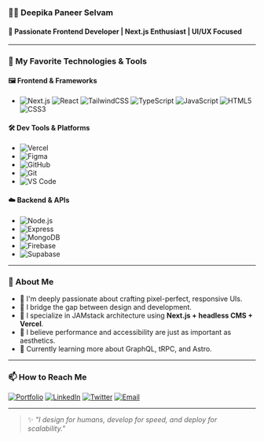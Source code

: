 ### 👩‍💻 Deepika Paneer Selvam

#### 💫 Passionate Frontend Developer | Next.js Enthusiast | UI/UX Focused

---

### 🚀 My Favorite Technologies & Tools

#### 🖼️ Frontend & Frameworks
- ![Next.js](https://img.shields.io/badge/-Next.js-000?&logo=next.js) ![React](https://img.shields.io/badge/-React-61DAFB?&logo=react&logoColor=black) ![TailwindCSS](https://img.shields.io/badge/-TailwindCSS-06B6D4?&logo=tailwind-css&logoColor=white) ![TypeScript](https://img.shields.io/badge/-TypeScript-3178C6?&logo=typescript&logoColor=white) ![JavaScript](https://img.shields.io/badge/-JavaScript-F7DF1E?&logo=javascript&logoColor=black) ![HTML5](https://img.shields.io/badge/-HTML5-E34F26?&logo=html5&logoColor=white) ![CSS3](https://img.shields.io/badge/-CSS3-1572B6?&logo=css3&logoColor=white)

#### 🛠️ Dev Tools & Platforms
- ![Vercel](https://img.shields.io/badge/-Vercel-000?&logo=vercel&logoColor=white)
- ![Figma](https://img.shields.io/badge/-Figma-F24E1E?&logo=figma&logoColor=white)
- ![GitHub](https://img.shields.io/badge/-GitHub-181717?&logo=github&logoColor=white)
- ![Git](https://img.shields.io/badge/-Git-F05032?&logo=git&logoColor=white)
- ![VS Code](https://img.shields.io/badge/-VS%20Code-007ACC?&logo=visual-studio-code&logoColor=white)

#### ☁️ Backend & APIs
- ![Node.js](https://img.shields.io/badge/-Node.js-339933?&logo=node.js&logoColor=white)
- ![Express](https://img.shields.io/badge/-Express-000?&logo=express&logoColor=white)
- ![MongoDB](https://img.shields.io/badge/-MongoDB-47A248?&logo=mongodb&logoColor=white)
- ![Firebase](https://img.shields.io/badge/-Firebase-FFCA28?&logo=firebase&logoColor=black)
- ![Supabase](https://img.shields.io/badge/-Supabase-3ECF8E?&logo=supabase&logoColor=white)

---

### 📖 About Me

- 🎨 I'm deeply passionate about crafting pixel-perfect, responsive UIs.
- 🔄 I bridge the gap between design and development.
- 💼 I specialize in JAMstack architecture using **Next.js + headless CMS + Vercel**.
- 🎯 I believe performance and accessibility are just as important as aesthetics.
- 🧠 Currently learning more about GraphQL, tRPC, and Astro.

---

### 📫 How to Reach Me

[![Portfolio](https://img.shields.io/badge/-Portfolio-000?style=flat&logo=vercel&logoColor=white)](https://your-portfolio-link.com)
[![LinkedIn](https://img.shields.io/badge/-LinkedIn-0A66C2?style=flat&logo=linkedin&logoColor=white)](https://linkedin.com/in/deepika)
[![Twitter](https://img.shields.io/badge/-Twitter-1DA1F2?style=flat&logo=twitter&logoColor=white)](https://twitter.com/deepika)
[![Email](https://img.shields.io/badge/-Email-D14836?style=flat&logo=gmail&logoColor=white)](mailto:deepika@example.com)

---

> ✨ _"I design for humans, develop for speed, and deploy for scalability."_
